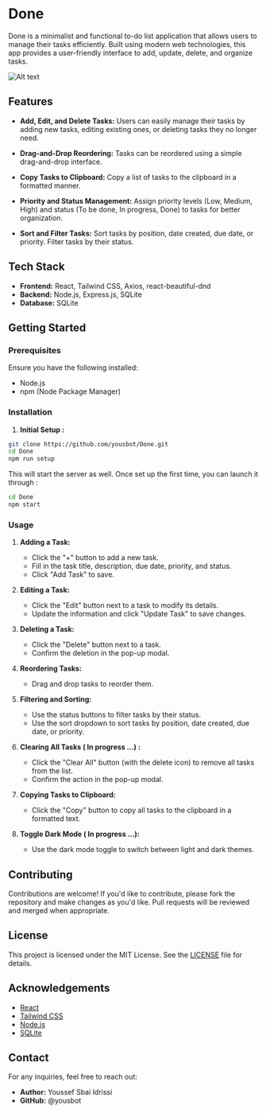 # Done

Done is a minimalist and functional to-do list application that allows users to manage their tasks efficiently. Built using modern web technologies, this app provides a user-friendly interface to add, update, delete, and organize tasks.

![Alt text]([https://i.ibb.co/mTNBbZF/screenshot.png](https://github.com/yousboot/Done/blob/main/Done%20Home%20Screenshot.png))


## Features

- **Add, Edit, and Delete Tasks:** Users can easily manage their tasks by adding new tasks, editing existing ones, or deleting tasks they no longer need.

- **Drag-and-Drop Reordering:** Tasks can be reordered using a simple drag-and-drop interface.

- **Copy Tasks to Clipboard:** Copy a list of tasks to the clipboard in a formatted manner.

- **Priority and Status Management:** Assign priority levels (Low, Medium, High) and status (To be done, In progress, Done) to tasks for better organization.

- **Sort and Filter Tasks:** Sort tasks by position, date created, due date, or priority. Filter tasks by their status.

## Tech Stack

- **Frontend:** React, Tailwind CSS, Axios, react-beautiful-dnd
- **Backend:** Node.js, Express.js, SQLite
- **Database:** SQLite

## Getting Started

### Prerequisites

Ensure you have the following installed:

- Node.js
- npm (Node Package Manager)

### Installation

1. **Initial Setup :**

```bash
git clone https://github.com/yousbot/Done.git
cd Done
npm run setup
```

This will start the server as well. Once set up the first time, you can launch it through :

```bash
cd Done
npm start
```

### Usage

1. **Adding a Task:**

   - Click the "+" button to add a new task.
   - Fill in the task title, description, due date, priority, and status.
   - Click "Add Task" to save.

2. **Editing a Task:**
   - Click the "Edit" button next to a task to modify its details.
   - Update the information and click "Update Task" to save changes.
3. **Deleting a Task:**

   - Click the "Delete" button next to a task.
   - Confirm the deletion in the pop-up modal.

4. **Reordering Tasks:**

   - Drag and drop tasks to reorder them.

5. **Filtering and Sorting:**

   - Use the status buttons to filter tasks by their status.
   - Use the sort dropdown to sort tasks by position, date created, due date, or priority.

6. **Clearing All Tasks ( In progress ...) :**

   - Click the "Clear All" button (with the delete icon) to remove all tasks from the list.
   - Confirm the action in the pop-up modal.

7. **Copying Tasks to Clipboard:**

   - Click the "Copy" button to copy all tasks to the clipboard in a formatted text.

8. **Toggle Dark Mode ( In progress ...):**

   - Use the dark mode toggle to switch between light and dark themes.

## Contributing

Contributions are welcome! If you'd like to contribute, please fork the repository and make changes as you'd like. Pull requests will be reviewed and merged when appropriate.

## License

This project is licensed under the MIT License. See the [LICENSE](LICENSE) file for details.

## Acknowledgements

- [React](https://reactjs.org/)
- [Tailwind CSS](https://tailwindcss.com/)
- [Node.js](https://nodejs.org/)
- [SQLite](https://www.sqlite.org/index.html)

## Contact

For any inquiries, feel free to reach out:

- **Author:** Youssef Sbai Idrissi
- **GitHub:** @yousbot
